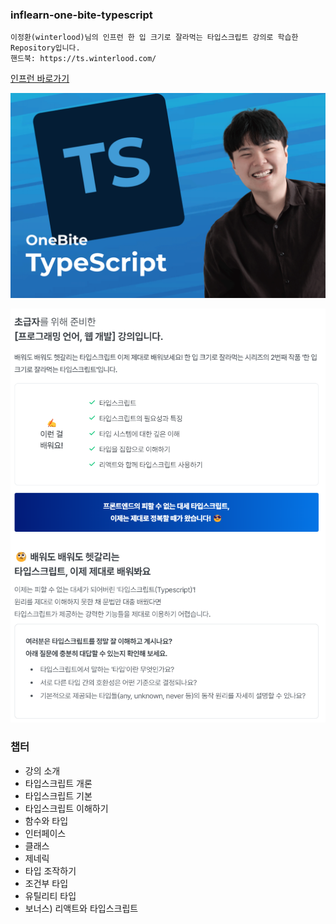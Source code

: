 ### inflearn-one-bite-typescript

```
이정환(winterlood)님의 인프런 한 입 크기로 잘라먹는 타입스크립트 강의로 학습한 Repository입니다.
핸드북: https://ts.winterlood.com/
```

[인프런 바로가기](https://www.inflearn.com/course/%ED%95%9C%EC%9E%85-%ED%81%AC%EA%B8%B0-%ED%83%80%EC%9E%85%EC%8A%A4%ED%81%AC%EB%A6%BD%ED%8A%B8/dashboard)

![img.png](img.png)

![img_1.png](img_1.png)

### 챕터
- 강의 소개
- 타입스크립트 개론
- 타입스크립트 기본
- 타입스크립트 이해하기
- 함수와 타입
- 인터페이스
- 클래스
- 제네릭
- 타입 조작하기
- 조건부 타입
- 유틸리티 타입
- 보너스) 리액트와 타입스크립트